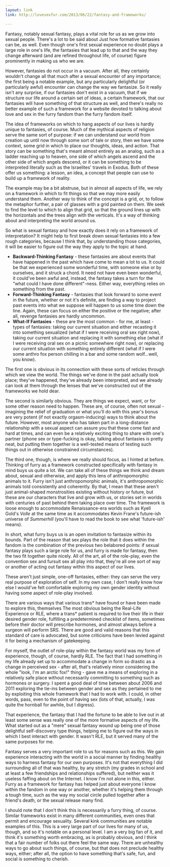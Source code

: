 ```yaml
---
layout: link
link: http://lovesexfur.com/2013/06/22/fantasy-and-frameworks/

---
```


Fantasy, notably sexual fantasy, plays a vital role for us as we grow into
sexual people. There's a lot to be said about Just how formative fantasies can
be, as well. Even though one's first sexual experience no doubt plays a large
role in one's life, the fantasies that lead up to that and the way they change
afterward (and are refined throughout life, of course) figure prominently in
making us who we are.

However, fantasies do not occur in a vacuum. After all, they certainly wouldn't
change all that much after a sexual encounter of any importance; the first being
a notable example, but any particularly delightful (or particularly awful)
encounter can change the way we fantasize. So it really isn't any surprise, if
our fantasies don't exist in a vacuum, that if we structure our life around
a certain set of ideas, a certain framework, that our fantasies will have
something of that structure as well, and there's really no better example of
such a framework for a website devoted to talking about love and sex in the
furry fandom than the furry fandom itself.<!--more-->

The idea of frameworks on which to hang aspects of our lives is hardly unique to
fantasies, of course. Much of the mythical aspects of religion serve the same
sort of purpose: if we can understand our world from creation up until now
through some sort of tale or story, then we have some context, some grid in
which to place our thoughts, ideas, and action. That story can be something
that's meant almost entirely as an analog, such as a ladder reaching up to
heaven, one side of which angels ascend and the other side of which angels
descend, or it can be something to be interpreted literally such as the
Israelites' travels in Exodus. Both of these offer us something: a lesson, an
idea, a concept that people can use to build up a framework of reality.

The example may be a bit abstruse, but in almost all aspects of life, we rely on
a framework in which to fit things so that we may more easily understand them.
Another way to think of the concept is a grid, or, to follow the metaphor
further, a pair of glasses with a grid painted on them. We seek to find the
level to which to align that grid, so that the ground lines up with the
horizontals and the trees align with the verticals. It's a way of thinking about
and interpreting the world around us.

So what is sexual fantasy and how exactly does it rely on a framework of
interpretation? It might help to first break down sexual fantasies into a few
rough categories, because I think that, by understanding those categories, it
will be easier to figure out the way they apply to the topic at hand.

* **Backward-Thinking Fantasy** - these fantasies are about events that have
happened in the past which have come to mean a lot to us. It could be that we
experienced some wonderful time, with someone else or by ourselves, and it
struck a chord. It need not have even been wonderful, it could've been awful
and, instead, the fantasy takes a turn for the "what could I have done
different"-ness. Either way, everything relies on something from the past.
* **Forward-Thinking Fantasy** - fantasies that look forward to some event in
the future, whether or not it's definite, are finding a way to project past
events into what we suppose will happen to us some time down the line. Again,
these can focus on either the positive or the negative; after all, revenge
fantasies are hardly uncommon.
* **What-If Fantasies** - these are the most common - for me, at least - types
of fantasies: taking our current situation and either recasting it into
something sexualized (what if I were receiving oral sex right now), taking our
current situation and replacing it with something else (what if I were receiving
oral sex on a picnic somewhere right now), or replacing our current situation
with something entirely different (what if I were some anthro fox person
chilling in a bar and some random wolf...well, you know).

The first one is obvious in its connection with these sorts of reticles through
which we view the world. The things we've done in the past actually took place;
they've happened, they've already been interpreted, and we already can look at
them through the lenses that we've constructed out of the frameworks we hold
dear.

The second is similarly obvious. They are things we expect, want, or for some
other reason need to happen. These are, of course, often not sexual - imagining
the relief of graduation or what you'll do with this year's bonus are very
potent (if not exactly orgasm-inducing) ways to think about the future. However,
most anyone who has taken part in a long-distance relationship with a sexual
aspect can assure you that these come fast and hard at times, and can even be a
relatively exciting thing to share with one's partner (phone sex or type-fucking
is okay, talking about fantasies is pretty neat, but putting them together is a
well-tested means of testing such things out in otherwise constrained
circumstances).

The third one, though, is where we really should focus, as I hinted at before.
Thinking of furry as a framework constructed specifically with fantasy in mind
buys us quite a lot. We can take all of these things we think and dream about,
sexual and otherwise, and apply this lens of anthropomorphic animals to it.
Furry isn't just anthropomorphic animals, it's anthropomorphic animals told
consistently and coherently. By that, I mean that these aren't just
animal-shaped monstrosities existing without history or future, but these are
our characters that live and grow with us, or stories set in worlds with
centuries of past behind them taking place over time. The framework is loose
enough to accommodate Renaissance-era worlds such as Kyell Gold's *Volle* at the
same time as it accommodates Kevin Frane's future-ish universe of
*Summerhill* (you'll have to read the book to see what 'future-ish' means).

In short, what furry buys us is an open invitation to fantasize within its
bounds. Part of the reason that sex plays the role that it does within the
fandom is the combination of the previous two belabored points: if sexual
fantasy plays such a large role for us, and furry is made for fantasy, then the
two fit together quite nicely. All of the art, all of the role-play, even the
convention sex and fursuit sex all play into that, they're all one sort of way
or another of acting out fantasy within this aspect of our lives.

These aren't just simple, one-off fantasies, either: they can serve the very
real purpose of exploration of self. In my own case, I don't really know how
else I would've felt comfortable exploring my own gender identity without having
some aspect of role-play involved.

There are various ways that various trans\* have found or have been made to
explore this, themselves The most obvious being the Real-Life Experience or RLE,
where a trans\* patient is required to live their life in their desired gender
role, fulfilling a predetermined checklist of items, sometimes before their
doctor will prescribe hormones, and almost always before a surgeon will perform
SRS. There are good and valid reasons that this standard of care is advocated,
but some criticisms have been levied against it for being a mechanism of
gatekeeping.

For myself, the outlet of role-play within the fantasy world was my form of
experience, though, of course, hardly RLE. The fact that I had something in my
life already set up to accommodate a change in form so drastic as a change in
perceived sex - after all, that's relatively minor considering the whole "look,
I'm an arctic fox!" thing - gave me a means of exploring in a relatively safe
place without necessarily committing to something such as hormones or surgery. I
spent a good deal of time between about 2006 and 2011 exploring the tie-ins
between gender and sex as they pertained to me by exploiting this whole
framework that I had to work with. I could, in other words, pass, even to the
point of having sex (lots of that, actually, I was quite the hornball for
awhile, but I digress).

That experience, the fantasy that I had the fortune to be able to live out in at
least some sense was really one of the more formative aspects of my life. What
started out as a "mere" sexual fantasy wound up being one of those delightful
self-discovery type things, helping me to figure out the ways in which I best
interact with gender. It wasn't RLE, but it served many of the same purposes for
me.

Fantasy serves a very important role to us for reasons such as this. We gain
experience interacting with the world in a social manner by finding healthy ways
to harness fantasy for our own purposes. It's not that everything I did
surrounding all of that was healthy, by any stretch (my grades in school and at
least a few friendships and relationships suffered), but neither was it useless
faffing about on the Internet. I know I'm not alone in this, either. Furry as a
framework for fantasy has helped just about everyone I know within the fandom in
one way or another, whether it's helping them through a tough time, such as the
way my social circle pulled together after a friend's death, or the sexual
release many find.

I should note that I don't think this is necessarily a furry thing, of course.
Similar frameworks exist in many different communities, even ones that permit
and encourage sexuality. Several kink communities are notable examples of this.
This is a very large part of our lives for many of us, though, and so it's
notable on a personal level. I am a very big fan of it, and think it's something
worth embracing, as is probably obvious, and I think that a fair number of folks
out there feel the same way. There are unhealthy ways to go about such things,
of course, but that does not preclude healthy ways, either; after all, the
option to have something that's safe, fun, and social is something to cherish.
